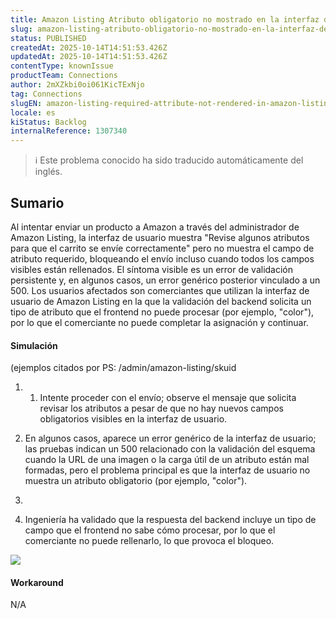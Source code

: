 ```yaml
---
title: Amazon Listing Atributo obligatorio no mostrado en la interfaz de usuario de Amazon Listing impide el envío de productos
slug: amazon-listing-atributo-obligatorio-no-mostrado-en-la-interfaz-de-usuario-de-amazon-listing-impide-el-envio-de-productos
status: PUBLISHED
createdAt: 2025-10-14T14:51:53.426Z
updatedAt: 2025-10-14T14:51:53.426Z
contentType: knownIssue
productTeam: Connections
author: 2mXZkbi0oi061KicTExNjo
tag: Connections
slugEN: amazon-listing-required-attribute-not-rendered-in-amazon-listing-ui-prevents-product-submission
locale: es
kiStatus: Backlog
internalReference: 1307340
---
```


>ℹ️ Este problema conocido ha sido traducido automáticamente del inglés.

## Sumario


Al intentar enviar un producto a Amazon a través del administrador de Amazon Listing, la interfaz de usuario muestra "Revise algunos atributos para que el carrito se envíe correctamente" pero no muestra el campo de atributo requerido, bloqueando el envío incluso cuando todos los campos visibles están rellenados. El síntoma visible es un error de validación persistente y, en algunos casos, un error genérico posterior vinculado a un 500. Los usuarios afectados son comerciantes que utilizan la interfaz de usuario de Amazon Listing en la que la validación del backend solicita un tipo de atributo que el frontend no puede procesar (por ejemplo, "color"), por lo que el comerciante no puede completar la asignación y continuar.


#### Simulación


(ejemplos citados por PS: /admin/amazon-listing/skuid


1. 1. Intente proceder con el envío; observe el mensaje que solicita revisar los atributos a pesar de que no hay nuevos campos obligatorios visibles en la interfaz de usuario.
2. En algunos casos, aparece un error genérico de la interfaz de usuario; las pruebas indican un 500 relacionado con la validación del esquema cuando la URL de una imagen o la carga útil de un atributo están mal formadas, pero el problema principal es que la interfaz de usuario no muestra un atributo obligatorio (por ejemplo, "color").
3.

3. Ingeniería ha validado que la respuesta del backend incluye un tipo de campo que el frontend no sabe cómo procesar, por lo que el comerciante no puede rellenarlo, lo que provoca el bloqueo.



 ![](https://vtexhelp.zendesk.com/attachments/token/J2hAuu3IyvsJ9roGagvoaLGLT/?name=image.png)


#### Workaround


N/A



